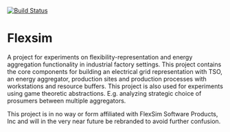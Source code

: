 [![Build Status](https://travis-ci.org/KrisC369/Flexsim.svg?branch=master)](https://travis-ci.org/KrisC369/Flexsim) 

Flexsim
=======

A project for experiments on flexibility-representation and energy aggregation functionality in industrial factory settings.
This project contains the core components for building an electrical grid representation with TSO, an energy aggregator, production sites and production processes with workstations and resource buffers. 
This project is also used for experiments using game theoretic abstractions. E.g. analyzing strategic choice of prosumers between multiple aggregators.

This project is in no way or form affiliated with FlexSim Software Products, Inc and will in the very near future be rebranded to avoid further confusion.
